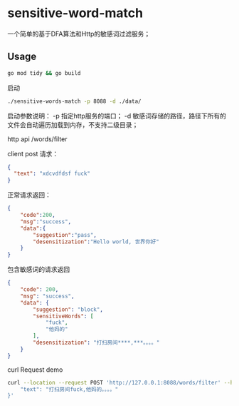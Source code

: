 # sensitive-word-match

一个简单的基于DFA算法和Http的敏感词过滤服务；

## Usage

```bash
go mod tidy && go build
```

启动
```bash
./sensitive-words-match -p 8088 -d ./data/
```


启动参数说明： 
-p 指定http服务的端口；
-d 敏感词存储的路径，路径下所有的文件会自动遍历加载到内存，不支持二级目录；

http api /words/filter

client post 请求：
```json
{
  "text": "xdcvdfdsf fuck"
}
```

正常请求返回：
```json
{
    "code":200,
    "msg":"success",
    "data":{
        "suggestion":"pass",
        "desensitization":"Hello world, 世界你好"
    }
}
```
包含敏感词的请求返回
```json
{
    "code": 200,
    "msg": "success",
    "data": {
        "suggestion": "block",
        "sensitiveWords": [
            "fuck",
            "他妈的"
        ],
        "desensitization": "打扫房间****,***。。。。"
    }
}
```

curl Request demo
```bash
curl --location --request POST 'http://127.0.0.1:8088/words/filter' --header 'Content-Type: application/json' --data-raw '{
    "text": "打扫房间fuck,他妈的。。。。"
}'
```
